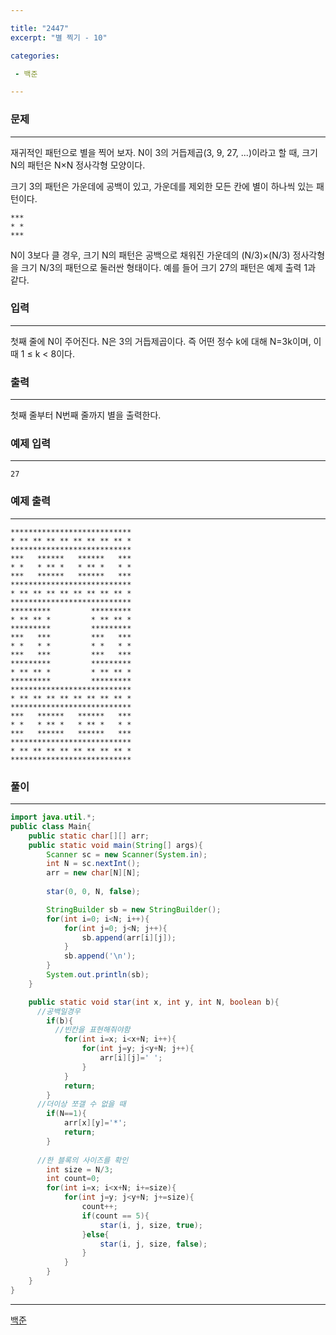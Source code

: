 ```yaml
---

title: "2447"
excerpt: "별 찍기 - 10"

categories:

 - 백준 

---
```


### 문제

---

재귀적인 패턴으로 별을 찍어 보자. N이 3의 거듭제곱(3, 9, 27, ...)이라고 할 때, 크기 N의 패턴은 N×N 정사각형 모양이다.

크기 3의 패턴은 가운데에 공백이 있고, 가운데를 제외한 모든 칸에 별이 하나씩 있는 패턴이다.

```
***
* *
***
```

N이 3보다 클 경우, 크기 N의 패턴은 공백으로 채워진 가운데의 (N/3)×(N/3) 정사각형을 크기 N/3의 패턴으로 둘러싼 형태이다. 예를 들어 크기 27의 패턴은 예제 출력 1과 같다.





### 입력

---

첫째 줄에 N이 주어진다. N은 3의 거듭제곱이다. 즉 어떤 정수 k에 대해 N=3k이며, 이때 1 ≤ k < 8이다.



### 출력

---

첫째 줄부터 N번째 줄까지 별을 출력한다.





### 예제 입력

---

```
27
```



### 예제 출력

---

```
***************************
* ** ** ** ** ** ** ** ** *
***************************
***   ******   ******   ***
* *   * ** *   * ** *   * *
***   ******   ******   ***
***************************
* ** ** ** ** ** ** ** ** *
***************************
*********         *********
* ** ** *         * ** ** *
*********         *********
***   ***         ***   ***
* *   * *         * *   * *
***   ***         ***   ***
*********         *********
* ** ** *         * ** ** *
*********         *********
***************************
* ** ** ** ** ** ** ** ** *
***************************
***   ******   ******   ***
* *   * ** *   * ** *   * *
***   ******   ******   ***
***************************
* ** ** ** ** ** ** ** ** *
***************************
```



### 풀이

---

```java
import java.util.*;
public class Main{
    public static char[][] arr;
    public static void main(String[] args){
        Scanner sc = new Scanner(System.in);
        int N = sc.nextInt();
        arr = new char[N][N];
        
        star(0, 0, N, false);

        StringBuilder sb = new StringBuilder();
        for(int i=0; i<N; i++){
            for(int j=0; j<N; j++){
                sb.append(arr[i][j]);
            }
            sb.append('\n');
        }
        System.out.println(sb);
    }

    public static void star(int x, int y, int N, boolean b){
      //공백일경우
        if(b){
          //빈칸을 표현해줘야함
            for(int i=x; i<x+N; i++){
                for(int j=y; j<y+N; j++){
                    arr[i][j]=' ';
                }
            }
            return;
        }
      //더이상 쪼갤 수 없을 때
        if(N==1){
            arr[x][y]='*';
            return;
        }
      
      //한 블록의 사이즈를 확인
        int size = N/3;
        int count=0;
        for(int i=x; i<x+N; i+=size){
            for(int j=y; j<y+N; j+=size){
                count++;
                if(count == 5){
                    star(i, j, size, true);
                }else{
                    star(i, j, size, false);
                }
            }
        }
    }
}
```











---

[백준](https://www.acmicpc.net/problem/2447)



